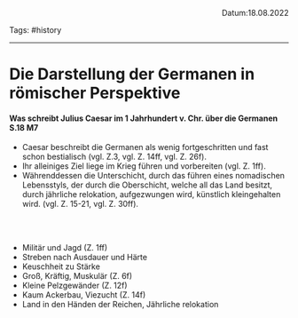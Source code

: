 <p align="right">Datum:18.08.2022</p>

Tags: #history 

---
# Die Darstellung der Germanen in römischer Perspektive
#### Was schreibt Julius Caesar im 1 Jahrhundert v. Chr. über die Germanen S.18 M7
- Caesar beschreibt die Germanen als wenig fortgeschritten und fast schon bestialisch (vgl. Z.3, vgl. Z. 14ff, vgl. Z. 26f). 
- Ihr alleiniges Ziel liege im Krieg  führen und vorbereiten (vgl. Z. 1ff). 
- Währenddessen die Unterschicht, durch das führen eines nomadischen Lebensstyls,  der durch die Oberschicht, welche all das Land besitzt, durch jährliche relokation, aufgezwungen wird,  künstlich kleingehalten wird. (vgl. Z. 15-21, vgl. Z. 30ff).

<br><br>

- Militär und Jagd (Z. 1ff)
- Streben nach Ausdauer und Härte
- Keuschheit zu Stärke
- Groß, Kräftig, Muskulär (Z. 6f)
- Kleine Pelzgewänder (Z. 12f)
- Kaum Ackerbau, Viezucht (Z. 14f)
- Land in den Händen der Reichen, Jährliche relokation